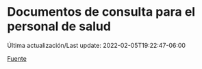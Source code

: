 # Documentos de consulta para el personal de salud

Última actualización/Last update: 2022-02-05T19:22:47-06:00

 [Fuente](https://coronavirus.gob.mx/personal-de-salud/documentos-de-consulta/)
